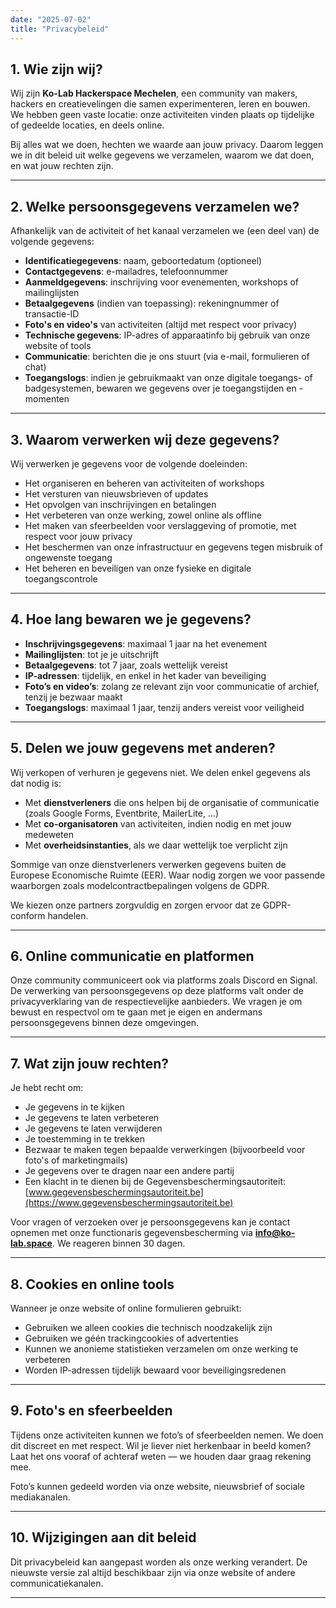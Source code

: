 ```yaml
---
date: "2025-07-02"
title: "Privacybeleid"
---
```



## 1. Wie zijn wij?

Wij zijn **Ko-Lab Hackerspace Mechelen**, een community van makers, hackers en creatievelingen die samen experimenteren, leren en bouwen. We hebben geen vaste locatie: onze activiteiten vinden plaats op tijdelijke of gedeelde locaties, en deels online.

Bij alles wat we doen, hechten we waarde aan jouw privacy. Daarom leggen we in dit beleid uit welke gegevens we verzamelen, waarom we dat doen, en wat jouw rechten zijn.

---

## 2. Welke persoonsgegevens verzamelen we?

Afhankelijk van de activiteit of het kanaal verzamelen we (een deel van) de volgende gegevens:

- **Identificatiegegevens**: naam, geboortedatum (optioneel)  
- **Contactgegevens**: e-mailadres, telefoonnummer  
- **Aanmeldgegevens**: inschrijving voor evenementen, workshops of mailinglijsten  
- **Betaalgegevens** (indien van toepassing): rekeningnummer of transactie-ID  
- **Foto's en video's** van activiteiten (altijd met respect voor privacy)  
- **Technische gegevens**: IP-adres of apparaatinfo bij gebruik van onze website of tools  
- **Communicatie**: berichten die je ons stuurt (via e-mail, formulieren of chat)  
- **Toegangslogs**: indien je gebruikmaakt van onze digitale toegangs- of badgesystemen, bewaren we gegevens over je toegangstijden en -momenten

---

## 3. Waarom verwerken wij deze gegevens?

Wij verwerken je gegevens voor de volgende doeleinden:

- Het organiseren en beheren van activiteiten of workshops  
- Het versturen van nieuwsbrieven of updates  
- Het opvolgen van inschrijvingen en betalingen  
- Het verbeteren van onze werking, zowel online als offline  
- Het maken van sfeerbeelden voor verslaggeving of promotie, met respect voor jouw privacy  
- Het beschermen van onze infrastructuur en gegevens tegen misbruik of ongewenste toegang  
- Het beheren en beveiligen van onze fysieke en digitale toegangscontrole

---

## 4. Hoe lang bewaren we je gegevens?

- **Inschrijvingsgegevens**: maximaal 1 jaar na het evenement  
- **Mailinglijsten**: tot je je uitschrijft  
- **Betaalgegevens**: tot 7 jaar, zoals wettelijk vereist  
- **IP-adressen**: tijdelijk, en enkel in het kader van beveiliging  
- **Foto’s en video’s**: zolang ze relevant zijn voor communicatie of archief, tenzij je bezwaar maakt  
- **Toegangslogs**: maximaal 1 jaar, tenzij anders vereist voor veiligheid

---

## 5. Delen we jouw gegevens met anderen?

Wij verkopen of verhuren je gegevens niet. We delen enkel gegevens als dat nodig is:

- Met **dienstverleners** die ons helpen bij de organisatie of communicatie (zoals Google Forms, Eventbrite, MailerLite, …)  
- Met **co-organisatoren** van activiteiten, indien nodig en met jouw medeweten  
- Met **overheidsinstanties**, als we daar wettelijk toe verplicht zijn

Sommige van onze dienstverleners verwerken gegevens buiten de Europese Economische Ruimte (EER). Waar nodig zorgen we voor passende waarborgen zoals modelcontractbepalingen volgens de GDPR.

We kiezen onze partners zorgvuldig en zorgen ervoor dat ze GDPR-conform handelen.

---

## 6. Online communicatie en platformen

Onze community communiceert ook via platforms zoals Discord en Signal. De verwerking van persoonsgegevens op deze platforms valt onder de privacyverklaring van de respectievelijke aanbieders. We vragen je om bewust en respectvol om te gaan met je eigen en andermans persoonsgegevens binnen deze omgevingen.

---

## 7. Wat zijn jouw rechten?

Je hebt recht om:

- Je gegevens in te kijken  
- Je gegevens te laten verbeteren  
- Je gegevens te laten verwijderen  
- Je toestemming in te trekken  
- Bezwaar te maken tegen bepaalde verwerkingen (bijvoorbeeld voor foto's of marketingmails)  
- Je gegevens over te dragen naar een andere partij  
- Een klacht in te dienen bij de Gegevensbeschermingsautoriteit: [www.gegevensbeschermingsautoriteit.be](https://www.gegevensbeschermingsautoriteit.be)

Voor vragen of verzoeken over je persoonsgegevens kan je contact opnemen met onze functionaris gegevensbescherming via **info@ko-lab.space**. We reageren binnen 30 dagen.

---

## 8. Cookies en online tools

Wanneer je onze website of online formulieren gebruikt:

- Gebruiken we alleen cookies die technisch noodzakelijk zijn  
- Gebruiken we géén trackingcookies of advertenties  
- Kunnen we anonieme statistieken verzamelen om onze werking te verbeteren  
- Worden IP-adressen tijdelijk bewaard voor beveiligingsredenen

---

## 9. Foto's en sfeerbeelden

Tijdens onze activiteiten kunnen we foto’s of sfeerbeelden nemen. We doen dit discreet en met respect. Wil je liever niet herkenbaar in beeld komen? Laat het ons vooraf of achteraf weten — we houden daar graag rekening mee.

Foto’s kunnen gedeeld worden via onze website, nieuwsbrief of sociale mediakanalen.

---

## 10. Wijzigingen aan dit beleid

Dit privacybeleid kan aangepast worden als onze werking verandert. De nieuwste versie zal altijd beschikbaar zijn via onze website of andere communicatiekanalen.

---
